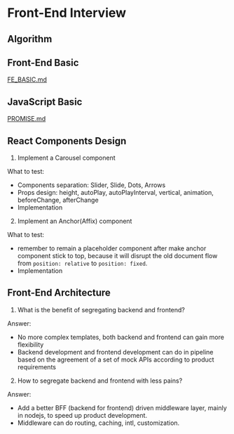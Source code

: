 # Front-End Interview
## Algorithm

## Front-End Basic
[FE_BASIC.md](./FE_BASIC.md)

## JavaScript Basic
[PROMISE.md](./PROMISE.md)
## React Components Design
1. Implement a Carousel component

What to test:
* Components separation: Slider, Slide, Dots, Arrows
* Props design: height, autoPlay, autoPlayInterval, vertical, animation, beforeChange, afterChange
* Implementation

2. Implement an Anchor(Affix) component 

What to test:
* remember to remain a placeholder component after make anchor component stick to top, because it will disrupt the old document flow from `position: relative` to `position: fixed`.
* Implementation

## Front-End Architecture
1. What is the benefit of segregating backend and frontend?

Answer:
* No more complex templates, both backend and frontend can gain more flexibility
* Backend development and frontend development can do in pipeline based on the agreement of a set of mock APIs according to product requirements

2. How to segregate backend and frontend with less pains?

Answer:
* Add a better BFF (backend for frontend) driven middleware layer, mainly in nodejs, to speed up product development.
* Middleware can do routing, caching, intl, customization.